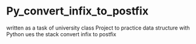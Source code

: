 # Py_convert_infix_to_postfix

written as a task of university class
Project to practice data structure with Python
ues the stack convert infix to postfix

